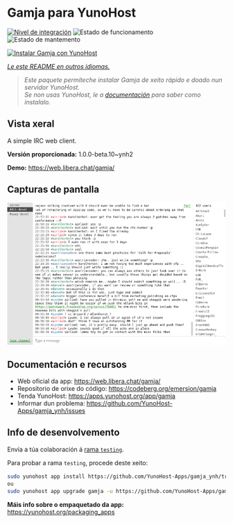 <!--
NOTA: Este README foi creado automáticamente por <https://github.com/YunoHost/apps/tree/master/tools/readme_generator>
NON debe editarse manualmente.
-->

# Gamja para YunoHost

[![Nivel de integración](https://apps.yunohost.org/badge/integration/gamja)](https://ci-apps.yunohost.org/ci/apps/gamja/)
![Estado de funcionamento](https://apps.yunohost.org/badge/state/gamja)
![Estado de mantemento](https://apps.yunohost.org/badge/maintained/gamja)

[![Instalar Gamja con YunoHost](https://install-app.yunohost.org/install-with-yunohost.svg)](https://install-app.yunohost.org/?app=gamja)

*[Le este README en outros idiomas.](./ALL_README.md)*

> *Este paquete permíteche instalar Gamja de xeito rápido e doado nun servidor YunoHost.*  
> *Se non usas YunoHost, le a [documentación](https://yunohost.org/install) para saber como instalalo.*

## Vista xeral

A simple IRC web client.

**Versión proporcionada:** 1.0.0-beta.10~ynh2

**Demo:** <https://web.libera.chat/gamja/>

## Capturas de pantalla

![Captura de pantalla de Gamja](./doc/screenshots/screenshot.png)

## Documentación e recursos

- Web oficial da app: <https://web.libera.chat/gamja/>
- Repositorio de orixe do código: <https://codeberg.org/emersion/gamja>
- Tenda YunoHost: <https://apps.yunohost.org/app/gamja>
- Informar dun problema: <https://github.com/YunoHost-Apps/gamja_ynh/issues>

## Info de desenvolvemento

Envía a túa colaboración á [rama `testing`](https://github.com/YunoHost-Apps/gamja_ynh/tree/testing).

Para probar a rama `testing`, procede deste xeito:

```bash
sudo yunohost app install https://github.com/YunoHost-Apps/gamja_ynh/tree/testing --debug
ou
sudo yunohost app upgrade gamja -u https://github.com/YunoHost-Apps/gamja_ynh/tree/testing --debug
```

**Máis info sobre o empaquetado da app:** <https://yunohost.org/packaging_apps>
